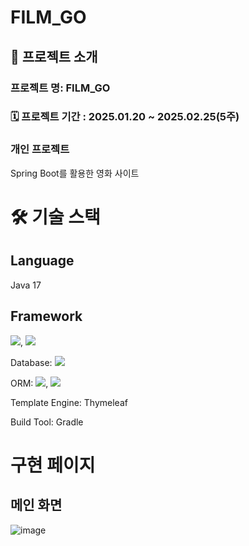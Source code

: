 # FILM_GO
## 🎀 프로젝트 소개
### 프로젝트 명: FILM_GO
### 🗓️ 프로젝트 기간 : 2025.01.20 ~ 2025.02.25(5주)
### 개인 프로젝트
Spring Boot를 활용한 영화 사이트

# 🛠️ 기술 스택
## Language
Java 17
## Framework 
<img src="https://img.shields.io/badge/springboot-6DB33F?style=for-the-badge&logo=springboot&logoColor=white">, <img src="https://img.shields.io/badge/springsecurity-6DB33F?style=for-the-badge&logo=springsecurity&logoColor=white">

Database: <img src="https://img.shields.io/badge/h2database-6DB33F?style=for-the-badge&logo=h2database&logoColor=white">

ORM: <img src="https://img.shields.io/badge/jpa-6DB33F?style=for-the-badge&logo=jpa&logoColor=white">, <img src="https://img.shields.io/badge/querydsl-4479A1?style=for-the-badge&logo=querydsl&logoColor=white">

Template Engine: Thymeleaf

Build Tool: Gradle

# 구현 페이지
## 메인 화면
![image](https://github.com/user-attachments/assets/43bf92ed-2996-483a-89b5-32f13263a566)


